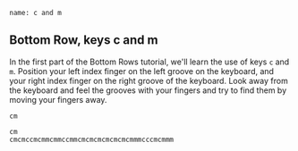 ```ngMeta
name: c and m
```

## Bottom Row, keys c and m

In the first part of the Bottom Rows tutorial, we'll learn the use of keys `c` and `m`.
Position your left index finger on the left groove on the keyboard, and your right index finger on the right groove of the keyboard. Look away from the keyboard and feel the grooves with your fingers and try to find them by moving your fingers away.


```trytyping
cm
```

```practicetyping
cm
cmcmccmcmmcmmccmmcmcmcmcmcmcmcmmmcccmcmmm
```
